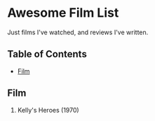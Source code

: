 # Awesome Film List
Just films I've watched, and reviews I've written.

## Table of Contents
* [Film](#film)

## Film
1. Kelly's Heroes (1970)
